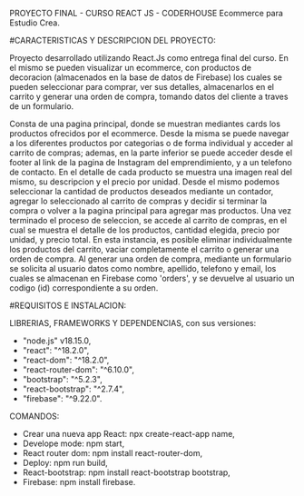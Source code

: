 PROYECTO FINAL - CURSO REACT JS - CODERHOUSE
Ecommerce para Estudio Crea.

#CARACTERISTICAS Y DESCRIPCION DEL PROYECTO:

Proyecto desarrollado utilizando React.Js como entrega final del curso.
En el mismo se pueden visualizar un ecommerce, con productos de decoracion (almacenados en la base de datos de Firebase) los cuales se pueden seleccionar para comprar, ver sus detalles, almacenarlos en el carrito y generar una orden de compra, tomando datos del cliente a traves de un formulario. 

Consta de una pagina principal, donde se muestran mediantes cards los productos ofrecidos por el ecommerce. Desde la misma se puede navegar a los diferentes productos por categorias o de forma individual y acceder al carrito de compras; ademas, en la parte inferior se puede acceder desde el footer al link de la pagina de Instagram del emprendimiento, y a un telefono de contacto.
En el detalle de cada producto se muestra una imagen real del mismo, su descripcion y el precio por unidad. Desde el mismo podemos seleccionar la cantidad de productos deseados mediante un contador, agregar lo seleccionado al carrito de compras y decidir si terminar la compra o volver a la pagina principal para agregar mas productos.
Una vez terminado el proceso de seleccion, se accede al carrito de compras, en el cual se muestra el detalle de los productos, cantidad elegida, precio por unidad, y precio total. En esta instancia, es posible eliminar individualmente los productos del carrito, vaciar completamente el carrito o generar una orden de compra.
Al generar una orden de compra, mediante un formulario se solicita al usuario datos como nombre, apellido, telefono y email, los cuales se almacenan en Firebase como 'orders', y se devuelve al usuario un codigo (id) correspondiente a su orden.

#REQUISITOS E INSTALACION:

LIBRERIAS, FRAMEWORKS Y DEPENDENCIAS, con sus versiones:
 - "node.js" v18.15.0, 
 - "react": "^18.2.0", 
 - "react-dom": "^18.2.0", 
 - "react-router-dom": "^6.10.0", 
 - "bootstrap": "^5.2.3", 
 - "react-bootstrap": "^2.7.4", 
 - "firebase": "^9.22.0".
 
COMANDOS:
  - Crear una nueva app React: npx create-react-app name, 
  - Develope mode: npm start, 
  - React router dom: npm install react-router-dom, 
  - Deploy: npm run build, 
  - React-bootstrap: npm install react-bootstrap bootstrap, 
  - Firebase: npm install firebase.
